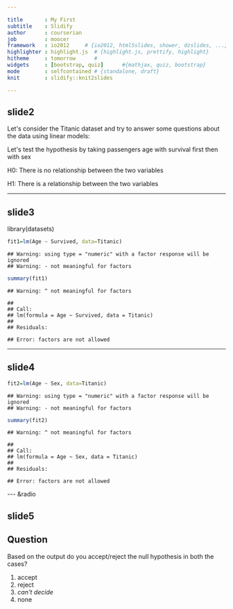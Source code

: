 ```yaml
---

title       : My First
subtitle    : Slidify
author      : courserian
job         : moocer
framework   : io2012     # {io2012, html5slides, shower, dzslides, ...}
highlighter : highlight.js  # {highlight.js, prettify, highlight}
hitheme     : tomorrow      # 
widgets     : [bootstrap, quiz]      #{mathjax, quiz, bootstrap}
mode        : selfcontained # {standalone, draft}
knit        : slidify::knit2slides

---
```


## slide2


Let's consider the Titanic dataset and try to answer some questions about the data using linear models:

Let's test the hypothesis by taking passengers age with survival first then with sex

H0: There is no relationship between the two variables 

H1: There is a relationship between the two variables

---

## slide3

library(datasets) 


```r
fit1=lm(Age ~ Survived, data=Titanic)
```

```
## Warning: using type = "numeric" with a factor response will be ignored
## Warning: - not meaningful for factors
```

```r
summary(fit1)
```

```
## Warning: ^ not meaningful for factors
```

```
## 
## Call:
## lm(formula = Age ~ Survived, data = Titanic)
## 
## Residuals:
```

```
## Error: factors are not allowed
```

---

## slide4


```r
fit2=lm(Age ~ Sex, data=Titanic)
```

```
## Warning: using type = "numeric" with a factor response will be ignored
## Warning: - not meaningful for factors
```

```r
summary(fit2)
```

```
## Warning: ^ not meaningful for factors
```

```
## 
## Call:
## lm(formula = Age ~ Sex, data = Titanic)
## 
## Residuals:
```

```
## Error: factors are not allowed
```

--- &radio

## slide5

## Question

 
 Based on the output do you accept/reject the null hypothesis in both the cases? 
 
 1. accept
 2. reject
 3. _can't decide_
 4. none
